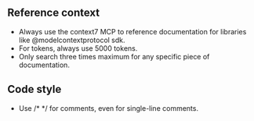## Reference context
- Always use the context7 MCP to reference documentation for libraries like @modelcontextprotocol sdk.
- For tokens, always use 5000 tokens.
- Only search three times maximum for any specific piece of documentation.

## Code style
- Use /* */ for comments, even for single-line comments.